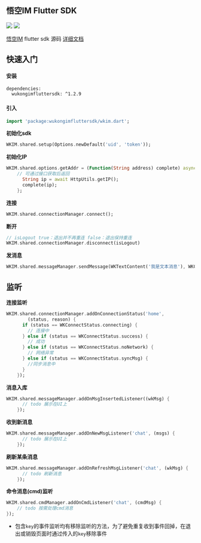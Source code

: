 ## 悟空IM Flutter SDK

 ![](https://img.shields.io/static/v1?label=platform&message=flutter&color=green) ![](https://img.shields.io/hexpm/l/plug.svg)

[悟空IM](https://github.com/WuKongIM/WuKongIM "文档") flutter sdk 源码 [详细文档](http://githubim.com/sdk/flutter.html "文档")

## 快速入门

#### 安装
```
dependencies:
  wukongimfluttersdk: ^1.2.9
```
#### 引入
```dart
import 'package:wukongimfluttersdk/wkim.dart';
```

**初始化sdk**
```dart
WKIM.shared.setup(Options.newDefault('uid', 'token'));
```
**初始化IP**
```dart
WKIM.shared.options.getAddr = (Function(String address) complete) async {
    // 可通过接口获取后返回
      String ip = await HttpUtils.getIP();
      complete(ip);
    };
```
**连接**
```dart
WKIM.shared.connectionManager.connect();
```
**断开**
```dart
// isLogout true：退出并不再重连 false：退出保持重连
WKIM.shared.connectionManager.disconnect(isLogout)
```

**发消息**
```dart
WKIM.shared.messageManager.sendMessage(WKTextContent('我是文本消息'), WKChannel(channelID, channelType));
```

## 监听
**连接监听**
```dart
WKIM.shared.connectionManager.addOnConnectionStatus('home',
        (status, reason) {
      if (status == WKConnectStatus.connecting) {
        // 连接中
      } else if (status == WKConnectStatus.success) {
        // 成功
      } else if (status == WKConnectStatus.noNetwork) {
        // 网络异常
      } else if (status == WKConnectStatus.syncMsg) {
        //同步消息中
      }
    });
```
**消息入库**
```dart
WKIM.shared.messageManager.addOnMsgInsertedListener((wkMsg) {
      // todo 展示在UI上
    });
```
**收到新消息**
```dart
WKIM.shared.messageManager.addOnNewMsgListener('chat', (msgs) {
      // todo 展示在UI上
    });
```
**刷新某条消息**
```dart
WKIM.shared.messageManager.addOnRefreshMsgListener('chat', (wkMsg) {
      // todo 刷新消息
    });
```

**命令消息(cmd)监听**
```dart
WKIM.shared.cmdManager.addOnCmdListener('chat', (cmdMsg) {
    // todo 按需处理cmd消息
});
```
- 包含`key`的事件监听均有移除监听的方法，为了避免重复收到事件回掉，在退出或销毁页面时通过传入的`key`移除事件